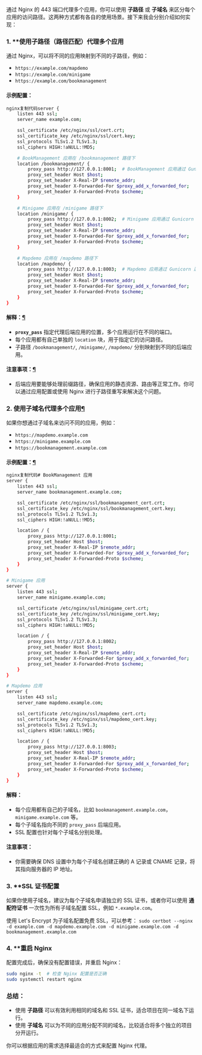 
通过 Nginx 的 443 端口代理多个应用，你可以使用 **子路径** 或 **子域名** 来区分每个应用的访问路径。这两种方式都有各自的使用场景。接下来我会分别介绍如何实现：

### 1. **使用子路径（路径匹配）代理多个应用

通过 Nginx，可以将不同的应用映射到不同的子路径，例如：

- `https://example.com/mapdemo`
- `https://example.com/minigame`
- `https://example.com/bookmanagement`

#### 示例配置：

```bash
nginx复制代码server {
    listen 443 ssl;
    server_name example.com;

    ssl_certificate /etc/nginx/ssl/cert.crt;
    ssl_certificate_key /etc/nginx/ssl/cert.key;
    ssl_protocols TLSv1.2 TLSv1.3;
    ssl_ciphers HIGH:!aNULL:!MD5;

    # BookManagement 应用在 /bookmanagement 路径下
    location /bookmanagement/ {
        proxy_pass http://127.0.0.1:8001;  # BookManagement 应用通过 Gunicorn 运行在 8001 端口
        proxy_set_header Host $host;
        proxy_set_header X-Real-IP $remote_addr;
        proxy_set_header X-Forwarded-For $proxy_add_x_forwarded_for;
        proxy_set_header X-Forwarded-Proto $scheme;
    }

    # Minigame 应用在 /minigame 路径下
    location /minigame/ {
        proxy_pass http://127.0.0.1:8002;  # Minigame 应用通过 Gunicorn 运行在 8002 端口
        proxy_set_header Host $host;
        proxy_set_header X-Real-IP $remote_addr;
        proxy_set_header X-Forwarded-For $proxy_add_x_forwarded_for;
        proxy_set_header X-Forwarded-Proto $scheme;
    }

    # Mapdemo 应用在 /mapdemo 路径下
    location /mapdemo/ {
        proxy_pass http://127.0.0.1:8003;  # Mapdemo 应用通过 Gunicorn 运行在 8003 端口
        proxy_set_header Host $host;
        proxy_set_header X-Real-IP $remote_addr;
        proxy_set_header X-Forwarded-For $proxy_add_x_forwarded_for;
        proxy_set_header X-Forwarded-Proto $scheme;
    }
}
```

#### 解释：[¶](https://docs.dancehole.cn/Software/fontend/子路由与子域名/#_2)

- **`proxy_pass`** 指定代理后端应用的位置，多个应用运行在不同的端口。
- 每个应用都有自己单独的 `location` 块，用于指定它的访问路径。
- 子路径 `/bookmanagement/`, `/minigame/`, `/mapdemo/` 分别映射到不同的后端应用。

#### 注意事项：[¶](https://docs.dancehole.cn/Software/fontend/子路由与子域名/#_3)

- 后端应用要能够处理前缀路径，确保应用的静态资源、路由等正常工作。你可以通过应用配置或使用 Nginx 进行子路径重写来解决这个问题。

### 2. **使用子域名代理多个应用**[¶](https://docs.dancehole.cn/Software/fontend/子路由与子域名/#2)

如果你想通过子域名来访问不同的应用，例如：

- `https://mapdemo.example.com`
- `https://minigame.example.com`
- `https://bookmanagement.example.com`

#### 示例配置：[¶](https://docs.dancehole.cn/Software/fontend/子路由与子域名/#_4)

```bash
nginx复制代码# BookManagement 应用
server {
    listen 443 ssl;
    server_name bookmanagement.example.com;

    ssl_certificate /etc/nginx/ssl/bookmanagement_cert.crt;
    ssl_certificate_key /etc/nginx/ssl/bookmanagement_cert.key;
    ssl_protocols TLSv1.2 TLSv1.3;
    ssl_ciphers HIGH:!aNULL:!MD5;

    location / {
        proxy_pass http://127.0.0.1:8001;
        proxy_set_header Host $host;
        proxy_set_header X-Real-IP $remote_addr;
        proxy_set_header X-Forwarded-For $proxy_add_x_forwarded_for;
        proxy_set_header X-Forwarded-Proto $scheme;
    }
}

# Minigame 应用
server {
    listen 443 ssl;
    server_name minigame.example.com;

    ssl_certificate /etc/nginx/ssl/minigame_cert.crt;
    ssl_certificate_key /etc/nginx/ssl/minigame_cert.key;
    ssl_protocols TLSv1.2 TLSv1.3;
    ssl_ciphers HIGH:!aNULL:!MD5;

    location / {
        proxy_pass http://127.0.0.1:8002;
        proxy_set_header Host $host;
        proxy_set_header X-Real-IP $remote_addr;
        proxy_set_header X-Forwarded-For $proxy_add_x_forwarded_for;
        proxy_set_header X-Forwarded-Proto $scheme;
    }
}

# Mapdemo 应用
server {
    listen 443 ssl;
    server_name mapdemo.example.com;

    ssl_certificate /etc/nginx/ssl/mapdemo_cert.crt;
    ssl_certificate_key /etc/nginx/ssl/mapdemo_cert.key;
    ssl_protocols TLSv1.2 TLSv1.3;
    ssl_ciphers HIGH:!aNULL:!MD5;

    location / {
        proxy_pass http://127.0.0.1:8003;
        proxy_set_header Host $host;
        proxy_set_header X-Real-IP $remote_addr;
        proxy_set_header X-Forwarded-For $proxy_add_x_forwarded_for;
        proxy_set_header X-Forwarded-Proto $scheme;
    }
}
```


#### 解释：

- 每个应用都有自己的子域名，比如 `bookmanagement.example.com`，`minigame.example.com` 等。
- 每个子域名指向不同的 `proxy_pass` 后端应用。
- SSL 配置也针对每个子域名分别处理。

#### 注意事项：

- 你需要确保 DNS 设置中为每个子域名创建正确的 A 记录或 CNAME 记录，将其指向服务器的 IP 地址。

### 3. **SSL 证书配置

如果你使用子域名，建议为每个子域名申请独立的 SSL 证书，或者你可以使用 **通配符证书** 一次性为所有子域名配置 SSL，例如 `*.example.com`。

使用 Let's Encrypt 为子域名配置免费 SSL，可以参考：
`sudo certbot --nginx -d example.com -d mapdemo.example.com -d minigame.example.com -d bookmanagement.example.com`


### 4. **重启 Nginx

配置完成后，确保没有配置错误，并重启 Nginx：

```bash
sudo nginx -t  # 检查 Nginx 配置是否正确
sudo systemctl restart nginx
```


### 总结：

- 使用 **子路径** 可以有效利用相同的域名和 SSL 证书，适合项目在同一域名下运行。
- 使用 **子域名** 可以为不同的应用分配不同的域名，比较适合将多个独立的项目分开运行。

你可以根据应用的需求选择最适合的方式来配置 Nginx 代理。
